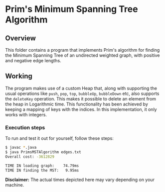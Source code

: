 # Prim's Minimum Spanning Tree Algorithm

## Overview

This folder contains a program that implements Prim's algorithm for finding the
Minimum Spanning Tree of an undirected weighted graph, with positive and
negative edge lengths.

## Working

The program makes use of a custom Heap that, along with supporting the usual
operations like `push`, `pop`, `top`, `bubbleUp`, `bubbleDown` etc, also
supports the `deleteKey` operation. This makes it possible to delete an element
from the heap in Logarithmic time. This functionality has been achieved by
keeping a mapping of keys with the indices. In this implementation, it only
works with integers.

### Execution steps

To run and test it out for yourself, follow these steps:

```bash
$ javac *.java
$ java PrimsMSTAlgorithm edges.txt
Overall cost: -3612829

TIME IN loading graph:    74.79ms
TIME IN finding the MST:   9.95ms
```

**Disclaimer:** The actual times depicted here may vary depending on your
machine.
